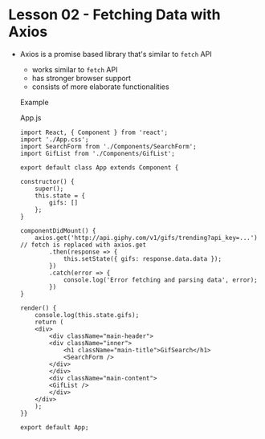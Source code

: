 # Lesson 02 - Fetching Data with Axios

- Axios is a promise based library that's similar to `fetch` API
    - works similar to `fetch` API
    - has stronger browser support
    - consists of more elaborate functionalities

    Example

    App.js
    ```
    import React, { Component } from 'react';
    import './App.css';
    import SearchForm from './Components/SearchForm';
    import GifList from './Components/GifList';

    export default class App extends Component {

    constructor() {
        super();
        this.state = {
            gifs: []
        };
    }

    componentDidMount() {
        axios.get('http://api.giphy.com/v1/gifs/trending?api_key=...') // fetch is replaced with axios.get
            .then(response => {
                this.setState({ gifs: response.data.data });
            })
            .catch(error => {
                console.log('Error fetching and parsing data', error);
            })
    }

    render() {
        console.log(this.state.gifs);
        return (
        <div>
            <div className="main-header">
            <div className="inner">
                <h1 className="main-title">GifSearch</h1>
                <SearchForm />
            </div>
            </div>
            <div className="main-content">
            <GifList />
            </div>
        </div>
        );
    }}

    export default App;
    ```